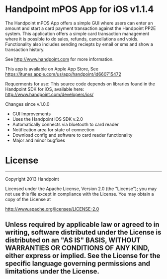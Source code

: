 Handpoint mPOS App for iOS v1.1.4
===============
The Handpoint mPOS App offers a simple GUI where users can enter an amount and start a card payment transaction against the Handpoint PP2E system. This application offers a simple card transaction management where it is possible to do sales, refunds, cancellations and voids. Functionality also includes sending reciepts by email or sms and show a transaction history.

See http://www.handpoint.com for more information.

This app is available on Apple App Store, See https://itunes.apple.com/us/app/handpoint/id660715472
 
Requerments for use:
This source code depends on libraries found in the Handpoint SDK for iOS, available here: http://www.handpoint.com/developers/ios/

Changes since v.1.0.0
* GUI Improvements
* Uses the Handpoint iOS SDK v.2.0
* Automatically connects via bluetooth to card reader
* Notification area for state of connection
* Download config and software to card reader functionality
* Major and minor bugfixes

License
===============
------------------------
 Copyright 2013 Handpoint

 Licensed under the Apache License, Version 2.0 (the "License");
 you may not use this file except in compliance with the License.
 You may obtain a copy of the License at

 http://www.apache.org/licenses/LICENSE-2.0

 Unless required by applicable law or agreed to in writing, software
 distributed under the License is distributed on an "AS IS" BASIS,
 WITHOUT WARRANTIES OR CONDITIONS OF ANY KIND, either express or implied.
 See the License for the specific language governing permissions and
 limitations under the License.
 ------------------------
